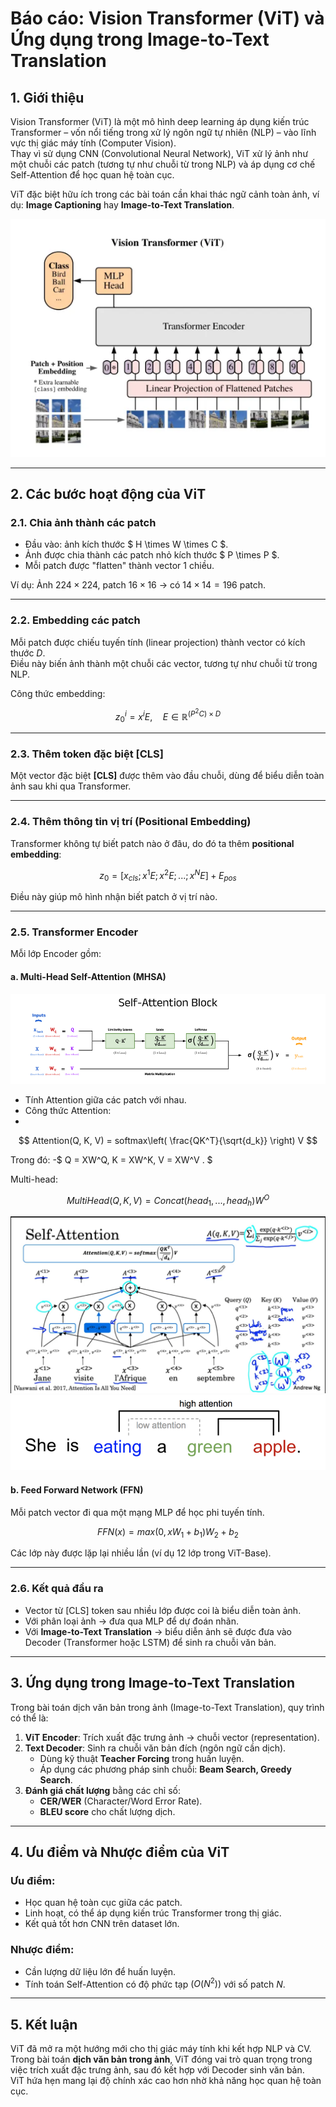 # Báo cáo: Vision Transformer (ViT) và Ứng dụng trong Image-to-Text Translation

## 1. Giới thiệu
Vision Transformer (ViT) là một mô hình deep learning áp dụng kiến trúc Transformer – vốn nổi tiếng trong xử lý ngôn ngữ tự nhiên (NLP) – vào lĩnh vực thị giác máy tính (Computer Vision).  
Thay vì sử dụng CNN (Convolutional Neural Network), ViT xử lý ảnh như một chuỗi các patch (tương tự như chuỗi từ trong NLP) và áp dụng cơ chế Self-Attention để học quan hệ toàn cục.

ViT đặc biệt hữu ích trong các bài toán cần khai thác ngữ cảnh toàn ảnh, ví dụ: **Image Captioning** hay **Image-to-Text Translation**.

<img src="./img/ViTtransformer.png" alt="Vit">

---

## 2. Các bước hoạt động của ViT


### 2.1. Chia ảnh thành các patch
- Đầu vào: ảnh kích thước $ H \times W \times C $.
- Ảnh được chia thành các patch nhỏ kích thước $ P \times P $.
- Mỗi patch được "flatten" thành vector 1 chiều.

Ví dụ: Ảnh $224 \times 224$, patch $16 \times 16$ → có $14 \times 14 = 196$ patch.

---

### 2.2. Embedding các patch
Mỗi patch được chiếu tuyến tính (linear projection) thành vector có kích thước $D$.  
Điều này biến ảnh thành một chuỗi các vector, tương tự như chuỗi từ trong NLP.

Công thức embedding:

$$
z_0^i = x^i E, \quad E \in \mathbb{R}^{(P^2C) \times D}
$$

---

### 2.3. Thêm token đặc biệt [CLS]
Một vector đặc biệt **[CLS]** được thêm vào đầu chuỗi, dùng để biểu diễn toàn ảnh sau khi qua Transformer.

---

### 2.4. Thêm thông tin vị trí (Positional Embedding)
Transformer không tự biết patch nào ở đâu, do đó ta thêm **positional embedding**:  

$$
z_0 = [x_{cls}; x^1E; x^2E; ...; x^NE] + E_{pos}
$$

Điều này giúp mô hình nhận biết patch ở vị trí nào.

---

### 2.5. Transformer Encoder
Mỗi lớp Encoder gồm:

#### a. Multi-Head Self-Attention (MHSA)
<img src="./img/Self-attention.png" alt="Self-Attention">


- Tính Attention giữa các patch với nhau.
- Công thức Attention:
- 
$$
Attention(Q, K, V) = softmax\left( \frac{QK^T}{\sqrt{d_k}} \right) V
$$

Trong đó:
-$
Q = XW^Q, K = XW^K, V = XW^V .
$

Multi-head: 

$$
MultiHead(Q,K,V) = Concat(head_1, ..., head_h)W^O
$$


 

<img src="./img/Self-attention-1.png" alt="Self-Attention">

<img src="./img/sentence-example-attention.png" alt="Self-Attention">

#### b. Feed Forward Network (FFN)
Mỗi patch vector đi qua một mạng MLP để học phi tuyến tính.

$$
FFN(x) = max(0, xW_1 + b_1)W_2 + b_2
$$

Các lớp này được lặp lại nhiều lần (ví dụ 12 lớp trong ViT-Base).

---

### 2.6. Kết quả đầu ra
- Vector từ [CLS] token sau nhiều lớp được coi là biểu diễn toàn ảnh.
- Với phân loại ảnh → đưa qua MLP để dự đoán nhãn.
- Với **Image-to-Text Translation** → biểu diễn ảnh sẽ được đưa vào Decoder (Transformer hoặc LSTM) để sinh ra chuỗi văn bản.

---

## 3. Ứng dụng trong Image-to-Text Translation
Trong bài toán dịch văn bản trong ảnh (Image-to-Text Translation), quy trình có thể là:

1. **ViT Encoder**: Trích xuất đặc trưng ảnh → chuỗi vector (representation).  
2. **Text Decoder**: Sinh ra chuỗi văn bản đích (ngôn ngữ cần dịch).  
   - Dùng kỹ thuật **Teacher Forcing** trong huấn luyện.  
   - Áp dụng các phương pháp sinh chuỗi: **Beam Search, Greedy Search**.  
3. **Đánh giá chất lượng** bằng các chỉ số:  
   - **CER/WER** (Character/Word Error Rate).  
   - **BLEU score** cho chất lượng dịch.

---

## 4. Ưu điểm và Nhược điểm của ViT

### Ưu điểm:
- Học quan hệ toàn cục giữa các patch.  
- Linh hoạt, có thể áp dụng kiến trúc Transformer trong thị giác.  
- Kết quả tốt hơn CNN trên dataset lớn.

### Nhược điểm:
- Cần lượng dữ liệu lớn để huấn luyện.  
- Tính toán Self-Attention có độ phức tạp $(O(N^2))$  với số patch $N$.

---

## 5. Kết luận
ViT đã mở ra một hướng mới cho thị giác máy tính khi kết hợp NLP và CV. Trong bài toán **dịch văn bản trong ảnh**, ViT đóng vai trò quan trọng trong việc trích xuất đặc trưng ảnh, sau đó kết hợp với Decoder sinh văn bản.  
ViT hứa hẹn mang lại độ chính xác cao hơn nhờ khả năng học quan hệ toàn cục.

